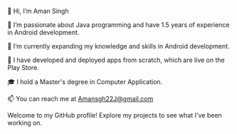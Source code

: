 👋 Hi, I’m Aman Singh

👀 I’m passionate about Java programming and have 1.5 years of experience in Android development.

🌱 I’m currently expanding my knowledge and skills in Android development.

📱 I have developed and deployed apps from scratch, which are live on the Play Store.

🎓 I hold a Master's degree in Computer Application.

📫 You can reach me at Amansgh22J@gmail.com

Welcome to my GitHub profile! Explore my projects to see what I've been working on.

